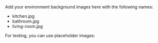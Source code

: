 Add your environment background images here with the following names:
- kitchen.jpg
- bathroom.jpg
- living-room.jpg

For testing, you can use placeholder images:

